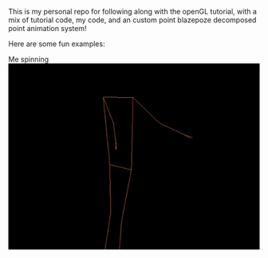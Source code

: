 This is my personal repo for following along with the openGL tutorial, with a mix of tutorial code, my code, and an custom point blazepoze decomposed point animation system!

Here are some fun examples:

Me spinning ![WHEEE](https://github.com/MaxRStevens-1/OpenGL_Testing/blob/skeleton_blazepose/git_gifs/sping.gif)
